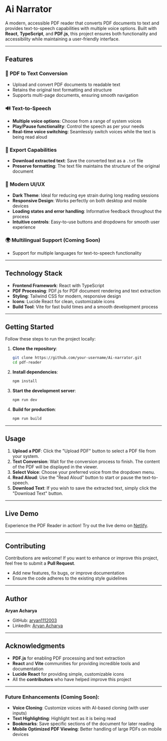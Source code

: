# **Ai Narrator**

A modern, accessible PDF reader that converts PDF documents to text and provides text-to-speech capabilities with multiple voice options. Built with **React**, **TypeScript**, and **PDF.js**, this project ensures both functionality and accessibility while maintaining a user-friendly interface.

---

## **Features**

### 📄 **PDF to Text Conversion**
- Upload and convert PDF documents to readable text
- Retains the original text formatting and structure
- Supports multi-page documents, ensuring smooth navigation

### 🔊 **Text-to-Speech**
- **Multiple voice options**: Choose from a range of system voices
- **Play/Pause functionality**: Control the speech as per your needs
- **Real-time voice switching**: Seamlessly switch voices while the text is being read aloud

### 💾 **Export Capabilities**
- **Download extracted text**: Save the converted text as a `.txt` file
- **Preserve formatting**: The text file maintains the structure of the original document

### 🎨 **Modern UI/UX**
- **Dark Theme**: Ideal for reducing eye strain during long reading sessions
- **Responsive Design**: Works perfectly on both desktop and mobile devices
- **Loading states and error handling**: Informative feedback throughout the process
- **Intuitive controls**: Easy-to-use buttons and dropdowns for smooth user experience

### 🌍 **Multilingual Support** (Coming Soon)
- Support for multiple languages for text-to-speech functionality

---

## **Technology Stack**

- **Frontend Framework**: React with TypeScript
- **PDF Processing**: PDF.js for PDF document rendering and text extraction
- **Styling**: Tailwind CSS for modern, responsive design
- **Icons**: Lucide React for clean, customizable icons
- **Build Tool**: Vite for fast build times and a smooth development process

---

## **Getting Started**

Follow these steps to run the project locally:

1. **Clone the repository**:
   ```bash
   git clone https://github.com/your-username/Ai-narrator.git
   cd pdf-reader
   ```

2. **Install dependencies**:
   ```bash
   npm install
   ```

3. **Start the development server**:
   ```bash
   npm run dev
   ```

4. **Build for production**:
   ```bash
   npm run build
   ```

---

## **Usage**

1. **Upload a PDF**: Click the "Upload PDF" button to select a PDF file from your system.
2. **Text Conversion**: Wait for the conversion process to finish. The content of the PDF will be displayed in the viewer.
3. **Select Voice**: Choose your preferred voice from the dropdown menu.
4. **Read Aloud**: Use the "Read Aloud" button to start or pause the text-to-speech.
5. **Download Text**: If you wish to save the extracted text, simply click the "Download Text" button.

---

## **Live Demo**

Experience the PDF Reader in action! Try out the live demo on [Netlify](https://fascinating-bavarois-1ca165.netlify.app/).

---

## **Contributing**

Contributions are welcome! If you want to enhance or improve this project, feel free to submit a **Pull Request**.

- Add new features, fix bugs, or improve documentation
- Ensure the code adheres to the existing style guidelines

---

## **Author**

**Aryan Acharya**
- GitHub: [aryan1112003](https://github.com/aryan1112003)
- LinkedIn: [Aryan Acharya](https://www.linkedin.com/in/aryan-acharya-9b939b316/)

---

## **Acknowledgments**

- **PDF.js** for enabling PDF processing and text extraction
- **React** and **Vite** communities for providing incredible tools and documentation
- **Lucide React** for providing simple, customizable icons
- All the **contributors** who have helped improve this project

---

### **Future Enhancements** (Coming Soon):
- **Voice Cloning**: Customize voices with AI-based cloning (with user inputs)
- **Text Highlighting**: Highlight text as it is being read
- **Bookmarks**: Save specific sections of the document for later reading
- **Mobile Optimized PDF Viewing**: Better handling of large PDFs on mobile devices

